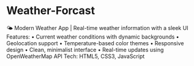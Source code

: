 # Weather-Forcast
🌤️ Modern Weather App | Real-time weather information with a sleek UI  Features: • Current weather conditions with dynamic backgrounds • Geolocation support • Temperature-based color themes • Responsive design • Clean, minimalist interface • Real-time updates using OpenWeatherMap API  Tech: HTML5, CSS3, JavaScript
